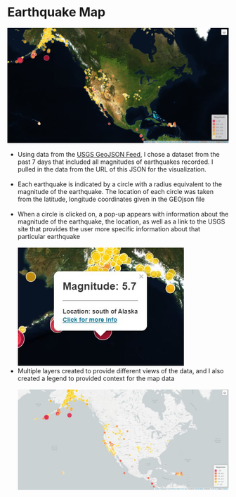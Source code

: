 # Earthquake Map 

<img src="https://github.com/Mkang525/Earthquake_Data_Visualization/blob/main/Images/map.JPG?raw=true">
<ul>
  <li>Using data from the <a href="https://earthquake.usgs.gov/earthquakes/feed/v1.0/geojson.php" target="_blank"> USGS GeoJSON Feed</a>, I chose a dataset from the past 7 days that included all magnitudes of earthquakes recorded. I pulled in the data from the URL of this JSON for the visualization.</li><br>
  <li>Each earthquake is indicated by a circle with a radius equivalent to the magnitude of the earthquake. The location of each circle was taken from the latitude, longitude coordinates given in the GEOjson file</li><br>
  <li>When a circle is clicked on, a pop-up appears with information about the magnitude of the earthquake, the location, as well as a link to the USGS site that provides the user more specific information about that particular earthquake </li><br>
  <img src="https://github.com/Mkang525/Earthquake_Data_Visualization/blob/main/Images/info.JPG?raw=true">
  <li>Multiple layers created to provide different views of the data, and I also created a legend to provided context for the map data</li><br>
<img src="https://github.com/Mkang525/Earthquake_Data_Visualization/blob/main/Images/light.JPG?raw=true">
